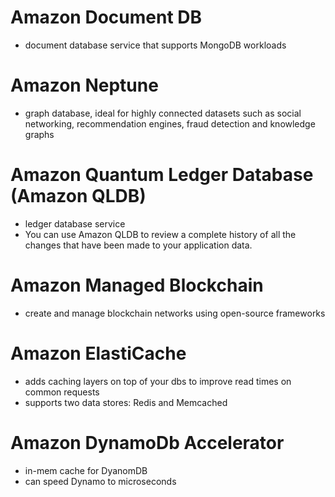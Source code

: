 # Amazon Document DB
- document database service that supports MongoDB workloads


# Amazon Neptune
- graph database, ideal for highly connected datasets such as social networking, recommendation engines, fraud detection and knowledge graphs

# Amazon Quantum Ledger Database (Amazon QLDB)
- ledger database service
- You can use Amazon QLDB to review a complete history of all the changes that have been made to your application data.


# Amazon Managed Blockchain
- create and manage blockchain networks using open-source frameworks


# Amazon ElastiCache
- adds caching layers on top of your dbs to improve read times on common requests
- supports two data stores: Redis and Memcached

# Amazon DynamoDb Accelerator
- in-mem cache for DyanomDB
- can speed Dynamo to microseconds

